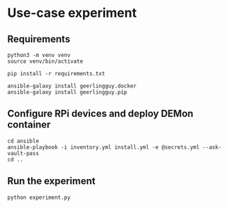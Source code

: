 # Use-case experiment

## Requirements
```shell
python3 -m venv venv
source venv/bin/activate

pip install -r requirements.txt

ansible-galaxy install geerlingguy.docker
ansible-galaxy install geerlingguy.pip
```

## Configure RPi devices and deploy DEMon container
```shell
cd ansible
ansible-playbook -i inventory.yml install.yml -e @secrets.yml --ask-vault-pass
cd ..
```

## Run the experiment
```shell
python experiment.py
```